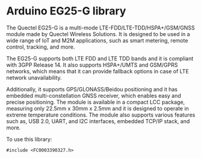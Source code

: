 # Arduino EG25-G library

The Quectel EG25-G is a multi-mode LTE-FDD/LTE-TDD/HSPA+/GSM/GNSS module made by Quectel Wireless Solutions. It is designed to be used in a wide range of IoT and M2M applications, such as smart metering, remote control, tracking, and more.

The EG25-G supports both LTE FDD and LTE TDD bands and it is compliant with 3GPP Release 14. It also supports HSPA+/UMTS and GSM/GPRS networks, which means that it can provide fallback options in case of LTE network unavailability.

Additionally, it supports GPS/GLONASS/Beidou positioning and it has embedded multi-constellation GNSS receiver, which enables easy and precise positioning.
The module is available in a compact LCC package, measuring only 22.5mm x 30mm x 2.5mm and it is designed to operate in extreme temperature conditions. The module also supports various features such as, USB 2.0, UART, and I2C interfaces, embedded TCP/IP stack, and more.

To use this library:

```
#include <FC0003390327.h>
```
